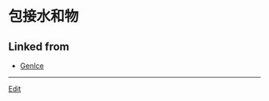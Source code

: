# 包接水和物

## Linked from

* [GenIce](GenIce.md)


----
[Edit](https://github.com/vitroid/vitroid.github.io/edit/master/MD/包接水和物.md)
